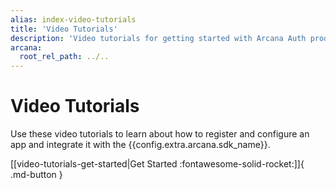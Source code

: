 ```yaml
---
alias: index-video-tutorials
title: 'Video Tutorials'
description: 'Video tutorials for getting started with Arcana Auth product.'
arcana:
  root_rel_path: ../..
---
```

# Video Tutorials

Use these video tutorials to learn about how to register and configure an app and integrate it with the {{config.extra.arcana.sdk_name}}.

[[video-tutorials-get-started|Get Started :fontawesome-solid-rocket:]]{ .md-button }